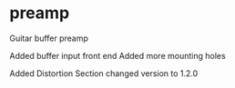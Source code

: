 # preamp
Guitar buffer preamp

Added buffer input front end
Added more mounting holes

Added Distortion Section
changed version to 1.2.0

